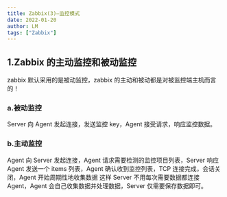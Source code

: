 ```yaml
---
title: Zabbix(3)—监控模式
date: 2022-01-20
author: LM
tags: ["Zabbix"]
---
```


## 1.Zabbix 的主动监控和被动监控

zabbix 默认采用的是被动监控，zabbix 的主动和被动都是对被监控端主机而言的！

### a.被动监控

Server 向 Agent 发起连接，发送监控 key，Agent 接受请求，响应监控数据。

### b.主动监控

Agent 向 Server 发起连接，Agent 请求需要检测的监控项目列表，Server 响应 Agent 发送一个 items 列表，Agent 确认收到监控列表，TCP 连接完成，会话关闭，Agent 开始周期性地收集数据
这样 Server 不用每次需要数据都连接 Agent，Agent 会自己收集数据并处理数据，Server 仅需要保存数据即可。

